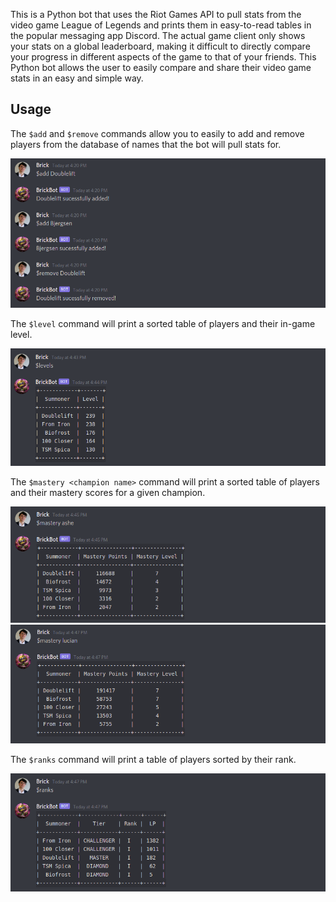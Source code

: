 This is a Python bot that uses the Riot Games API to pull stats from the video game League of Legends and prints them in easy-to-read tables in the popular messaging app Discord. The actual game client only shows your stats on a global leaderboard, making it difficult to directly compare your progress in different aspects of the game to that of your friends. This Python bot allows the user to easily compare and share their video game stats in an easy and simple way.

## Usage

The `$add` and `$remove` commands allow you to easily to add and remove players from the database of names that the bot will pull stats for.

![add/remove command](https://github.com/malhamb/LoLStatsBot/blob/main/doc/add_remove.png)

The `$level` command will print a sorted table of players and their in-game level.

![levels command](https://github.com/malhamb/LoLStatsBot/blob/main/doc/levels.png)

The `$mastery <champion name>` command will print a sorted table of players and their mastery scores for a given champion.

![ashe command](https://github.com/malhamb/LoLStatsBot/blob/main/doc/mastery_ashe.png)
![lucian command](https://github.com/malhamb/LoLStatsBot/blob/main/doc/mastery_lucian.png)

The `$ranks` command will print a table of players sorted by their rank.

![ranks command](https://github.com/malhamb/LoLStatsBot/blob/main/doc/ranks.png)
